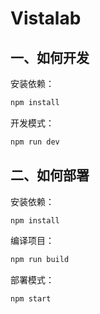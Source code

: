 # Vistalab

## 一、如何开发

安装依赖：

```bash
npm install
```

开发模式：

```bash
npm run dev
```

## 二、如何部署

安装依赖：

```bash
npm install
```

编译项目：

```bash
npm run build
```

部署模式：

```bash
npm start
```
